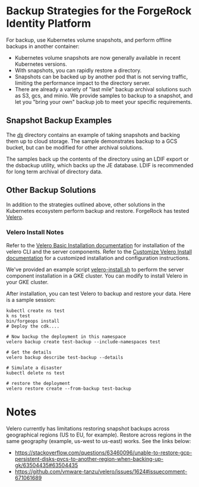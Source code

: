 # Backup Strategies for the ForgeRock Identity Platform

For backup, use Kubernetes volume snapshots, and perform offline backups in another container:

* Kubernetes volume snapshots are now generally available in recent Kubernetes versions.
* With snapshots, you can rapidly restore a directory.
* Snapshots can be backed up by another pod that is not serving traffic, limiting the performance impact to the directory server.
* There are already a variety of "last mile" backup archival solutions such as S3, gcs, and minio. We provide samples to backup to a snapshot, and let you "bring your own" backup job to meet your specific requirements.
## Snapshot Backup Examples

The [*ds*](../ds) directory contains an example of taking snapshots and backing them up to cloud storage. The sample demonstrates backup to a GCS bucket, but can be modified for other archival solutions.

The samples back up the contents of the directory using an LDIF export or
the dsbackup utility, which backs up the JE database. LDIF is recommended for long term archival of directory data.

## Other Backup Solutions

In addition to the strategies outlined above, other solutions in the Kubernetes ecosystem perform backup and restore. ForgeRock has tested [Velero](https://velero.io/).

### Velero Install Notes

Refer to the [Velero Basic Installation documentation](https://velero.io/docs/v1.6/basic-install/) for installation of the velero CLI and the server components. 
Refer to the [Customize Velero Install documentation](https://velero.io/docs/v1.6/customize-installation/) for a customized installation and configuration instructions.

We've provided an example script [velero-install.sh](./velero-install.sh) to perform the server component installation in a GKE cluster. You can modify to install Velero in your GKE cluster.

After installation, you can test Velero to backup and restore your data. Here is a sample session:

```
kubectl create ns test
k ns test
bin/forgeops install
# Deploy the cdk....

# Now backup the deployment in this namespace
velero backup create test-backup --include-namespaces test

# Get the details
velero backup describe test-backup --details

# Simulate a disaster
kubectl delete ns test

# restore the deployment
velero restore create --from-backup test-backup
```

# Notes

Velero currently has limitations restoring snapshot backups across geographical regions (US to EU, for example). Restore across regions in the same geography (example, us-west to us-east) works. See the links below:

* https://stackoverflow.com/questions/63460096/unable-to-restore-gcp-persistent-disks-pvcs-to-another-region-when-backing-up-gk/63504435#63504435
* https://github.com/vmware-tanzu/velero/issues/1624#issuecomment-671061689
